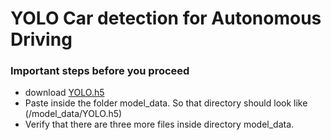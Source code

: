 # YOLO Car detection for Autonomous Driving


### Important steps before you proceed

  - download [YOLO.h5](https://drive.google.com/open?id=1i_DRV_s-l5OkmTk3e589_I4z2979fa89)
  - Paste inside the folder model_data. So that directory should look like (/model_data/YOLO.h5)
  - Verify that there are three more files inside directory model_data. 

